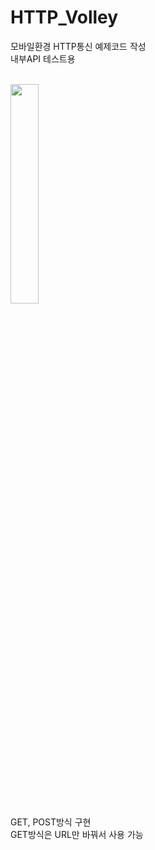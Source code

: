 # HTTP_Volley

모바일환경 HTTP통신 예제코드 작성
<br>
내부API 테스트용

<br>
<img src="https://user-images.githubusercontent.com/56987664/101435272-697e0c00-394f-11eb-831a-06bc2f823c88.png" width="30%">
<br>
GET, POST방식 구현
<br>
GET방식은 URL만 바꿔서 사용 가능
